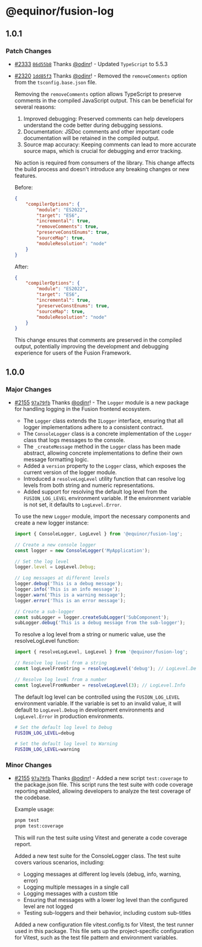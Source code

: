 # @equinor/fusion-log

## 1.0.1

### Patch Changes

-   [#2333](https://github.com/equinor/fusion-framework/pull/2333) [`86d55b8`](https://github.com/equinor/fusion-framework/commit/86d55b8d27a572f3f62170b1e72aceda54f955e1) Thanks [@odinr](https://github.com/odinr)! - Updated `TypeScript` to 5.5.3

-   [#2320](https://github.com/equinor/fusion-framework/pull/2320) [`1dd85f3`](https://github.com/equinor/fusion-framework/commit/1dd85f3a408a73df556d1812a5f280945cc100ee) Thanks [@odinr](https://github.com/odinr)! - Removed the `removeComments` option from the `tsconfig.base.json` file.

    Removing the `removeComments` option allows TypeScript to preserve comments in the compiled JavaScript output. This can be beneficial for several reasons:

    1. Improved debugging: Preserved comments can help developers understand the code better during debugging sessions.
    2. Documentation: JSDoc comments and other important code documentation will be retained in the compiled output.
    3. Source map accuracy: Keeping comments can lead to more accurate source maps, which is crucial for debugging and error tracking.

    No action is required from consumers of the library. This change affects the build process and doesn't introduce any breaking changes or new features.

    Before:

    ```json
    {
        "compilerOptions": {
            "module": "ES2022",
            "target": "ES6",
            "incremental": true,
            "removeComments": true,
            "preserveConstEnums": true,
            "sourceMap": true,
            "moduleResolution": "node"
        }
    }
    ```

    After:

    ```json
    {
        "compilerOptions": {
            "module": "ES2022",
            "target": "ES6",
            "incremental": true,
            "preserveConstEnums": true,
            "sourceMap": true,
            "moduleResolution": "node"
        }
    }
    ```

    This change ensures that comments are preserved in the compiled output, potentially improving the development and debugging experience for users of the Fusion Framework.

## 1.0.0

### Major Changes

-   [#2155](https://github.com/equinor/fusion-framework/pull/2155) [`97a79fb`](https://github.com/equinor/fusion-framework/commit/97a79fbec701edff276632f2219672b8eb4eb85a) Thanks [@odinr](https://github.com/odinr)! - The `Logger` module is a new package for handling logging in the Fusion frontend ecosystem.

    -   The `Logger` class extends the `ILogger` interface, ensuring that all logger implementations adhere to a consistent contract.
    -   The `ConsoleLogger` class is a concrete implementation of the `Logger` class that logs messages to the console.
    -   The `_createMessage` method in the `Logger` class has been made abstract, allowing concrete implementations to define their own message formatting logic.
    -   Added a `version` property to the `Logger` class, which exposes the current version of the logger module.
    -   Introduced a `resolveLogLevel` utility function that can resolve log levels from both string and numeric representations.
    -   Added support for resolving the default log level from the `FUSION_LOG_LEVEL` environment variable. If the environment variable is not set, it defaults to `LogLevel.Error`.

    To use the new `Logger` module, import the necessary components and create a new logger instance:

    ```typescript
    import { ConsoleLogger, LogLevel } from '@equinor/fusion-log';

    // Create a new console logger
    const logger = new ConsoleLogger('MyApplication');

    // Set the log level
    logger.level = LogLevel.Debug;

    // Log messages at different levels
    logger.debug('This is a debug message');
    logger.info('This is an info message');
    logger.warn('This is a warning message');
    logger.error('This is an error message');

    // Create a sub-logger
    const subLogger = logger.createSubLogger('SubComponent');
    subLogger.debug('This is a debug message from the sub-logger');
    ```

    To resolve a log level from a string or numeric value, use the resolveLogLevel function:

    ```typescript
    import { resolveLogLevel, LogLevel } from '@equinor/fusion-log';

    // Resolve log level from a string
    const logLevelFromString = resolveLogLevel('debug'); // LogLevel.Debug

    // Resolve log level from a number
    const logLevelFromNumber = resolveLogLevel(3); // LogLevel.Info
    ```

    The default log level can be controlled using the `FUSION_LOG_LEVEL` environment variable. If the variable is set to an invalid value, it will default to `LogLevel.Debug` in development environments and `LogLevel.Error` in production environments.

    ```sh
    # Set the default log level to Debug
    FUSION_LOG_LEVEL=debug

    # Set the default log level to Warning
    FUSION_LOG_LEVEL=warning
    ```

### Minor Changes

-   [#2155](https://github.com/equinor/fusion-framework/pull/2155) [`97a79fb`](https://github.com/equinor/fusion-framework/commit/97a79fbec701edff276632f2219672b8eb4eb85a) Thanks [@odinr](https://github.com/odinr)! - Added a new script `test:coverage` to the package.json file. This script runs the test suite with code coverage reporting enabled, allowing developers to analyze the test coverage of the codebase.

    Example usage:

    ```bash
    pnpm test
    pnpm test:coverage
    ```

    This will run the test suite using Vitest and generate a code coverage report.

    Added a new test suite for the ConsoleLogger class. The test suite covers various scenarios, including:

    -   Logging messages at different log levels (debug, info, warning, error)
    -   Logging multiple messages in a single call
    -   Logging messages with a custom title
    -   Ensuring that messages with a lower log level than the configured level are not logged
    -   Testing sub-loggers and their behavior, including custom sub-titles

    Added a new configuration file vitest.config.ts for Vitest, the test runner used in this package. This file sets up the project-specific configuration for Vitest, such as the test file pattern and environment variables.
